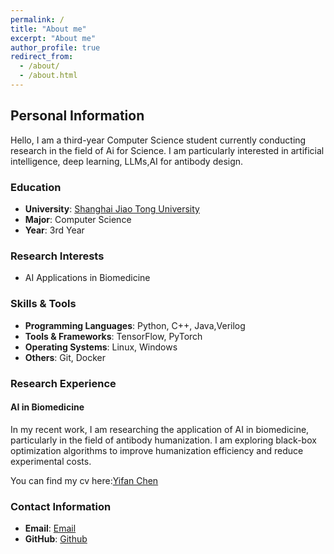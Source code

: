 ```yaml
---
permalink: /
title: "About me"
excerpt: "About me"
author_profile: true
redirect_from: 
  - /about/
  - /about.html
---
```


## Personal Information

Hello, I am a third-year Computer Science student currently conducting research in the field of Ai for Science. I am particularly interested in artificial intelligence, deep learning, LLMs,AI for antibody design.

### Education
- **University**: [Shanghai Jiao Tong University](https://zhiyuan.sjtu.edu.cn/)
- **Major**: Computer Science
- **Year**: 3rd Year

### Research Interests
- AI Applications in Biomedicine

### Skills & Tools
- **Programming Languages**: Python, C++, Java,Verilog
- **Tools & Frameworks**: TensorFlow, PyTorch
- **Operating Systems**: Linux, Windows
- **Others**: Git, Docker

### Research Experience
#### AI in Biomedicine
In my recent work, I am researching the application of AI in biomedicine, particularly in the field of antibody humanization. I am exploring black-box optimization algorithms to improve humanization efficiency and reduce experimental costs.

You can find my cv here:[Yifan Chen](../assets/Yifan_Chen.pdf)

### Contact Information
- **Email**: [Email](cyf13312236090@sjtu.edu.cn)
- **GitHub**: [Github](https://github.com/ccccy666)


